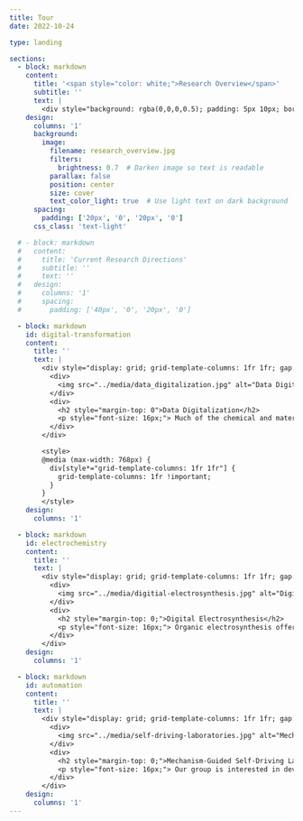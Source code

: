 ```yaml
---
title: Tour
date: 2022-10-24

type: landing

sections:
  - block: markdown
    content:
      title: '<span style="color: white;">Research Overview</span>'
      subtitle: ''
      text: |
        <div style="background: rgba(0,0,0,0.5); padding: 5px 10px; border-radius: 8px;"> Much of our work focuses on developing chemistry-aware AI systems for electrochemical processes, moving beyond black-box approaches toward mechanism-informed, predictive workflows. Our long-term goal is to enable AI scientists as collaborative partners in accelerating solutions to global energy and environmental challenges.</div>
    design:
      columns: '1'
      background:
        image:
          filename: research_overview.jpg
          filters:
            brightness: 0.7  # Darken image so text is readable
          parallax: false
          position: center
          size: cover
          text_color_light: true  # Use light text on dark background
      spacing:
        padding: ['20px', '0', '20px', '0']
      css_class: 'text-light'

  # - block: markdown
  #   content:
  #     title: 'Current Research Directions'
  #     subtitle: ''
  #     text: ''
  #   design:
  #     columns: '1'
  #     spacing:
  #       padding: ['40px', '0', '20px', '0']

  - block: markdown
    id: digital-transformation
    content:
      title: ''
      text: |
        <div style="display: grid; grid-template-columns: 1fr 1fr; gap: 40px; align-items: center; max-width: 1200px; margin: 40px auto;">
          <div>
            <img src="../media/data_digitalization.jpg" alt="Data Digitalization" style="width: 100%; height: auto; border-radius: 8px;">
          </div>
          <div>
            <h2 style="margin-top: 0">Data Digitalization</h2>
            <p style="font-size: 16px;"> Much of the chemical and materials literature remains locked in legacy formats, limiting AI systems' ability to leverage this knowledge. Our research focuses on converting scientific literature into structured, machine-readable forms to enable large-scale aggregation and analysis. Key research foci include 1) extracting data from scientific graphics, 2) reasoning over multimodal data and inferring missing details, and 3) establishing metrics to assess reproducibility and reusability of digitized data. We also co-lead the <a href="../chemia_sapiens">Chemia Sapiens Alliance</a> to advance collaborative efforts in unifying and democratizing chemical and materials knowledge.</p>
          </div>
        </div>

        <style>
        @media (max-width: 768px) {
          div[style*="grid-template-columns: 1fr 1fr"] {
            grid-template-columns: 1fr !important;
          }
        }
        </style>
    design:
      columns: '1'

  - block: markdown
    id: electrochemistry
    content:
      title: ''
      text: |
        <div style="display: grid; grid-template-columns: 1fr 1fr; gap: 40px; align-items: center; max-width: 1200px; margin: 40px auto;">
          <div>
            <img src="../media/digitial-electrosynthesis.jpg" alt="Digital Electrosynthesis" style="width: 100%; height: auto; border-radius: 8px;">
          </div>
          <div>
            <h2 style="margin-top: 0;">Digital Electrosynthesis</h2>
            <p style="font-size: 16px;"> Organic electrosynthesis offers unique advantages such as enhanced selectivity, higher reactivity, and milder reaction conditions. Yet, reaction discovery still relies heavily on trial-and-error. Our group integrates data-driven and AI-enabled approaches to transform electrosynthesis research. Key areas include: 1) discovering reaction design heuristics at scale; 2) transferring insights from conventional organic synthesis to electrochemical reactions, (3) developing descriptors that capture electrosynthesis conditions for improved model performance; and (4) predicting optimal electrosynthesis reaction conditions. Our efforts span the full research pipeline, from initial discovery and optimization to reactor design and scale-up.</p>
          </div>
        </div>
    design:
      columns: '1'

  - block: markdown
    id: automation
    content:
      title: ''
      text: |
        <div style="display: grid; grid-template-columns: 1fr 1fr; gap: 40px; align-items: center; max-width: 1200px; margin: 40px auto;">
          <div>
            <img src="../media/self-driving-laboratories.jpg" alt="Mechanism-Guided Self-Driving Laboratories" style="width: 100%; height: auto; border-radius: 8px;">
          </div>
          <div>
            <h2 style="margin-top: 0;">Mechanism-Guided Self-Driving Laboratories</h2>
            <p style="font-size: 16px;"> Our group is interested in developing chemistry-aware AI systems to guide rational, mechanism-driven reaction discovery and catalyst design, rather than relying on black-box predictions. Looking at heterogeneous electrocatalysts in general, our research focuses on, but is not limited to: 1) autonomous machine reasoning over multimodal experimental data, including operando spectroscopy, electroanalysis, and product characterization, to resolve reaction pathways and kinetics; 2) high-throughput synthesis of model heterogeneous electrocatalysts, such as nanocrystals with tunable surface facets, to enable large-scale study of surface-reactivity relationships; 3) AI models capable of mechanistic reasoning that generate hypotheses and suggest targeted experiments to efficiently resolve reaction mechanisms; and 4) development of self-driving laboratories that autonomous mechanistic insight generation with iterative experimental design.</p>
          </div>
        </div>
    design:
      columns: '1'
---
```

